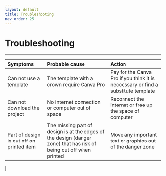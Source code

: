 ```yaml
---
layout: default
title: Troubleshooting
nav_order: 25
---
```


# Troubleshooting

---

|  Symptoms  | Probable cause  | Action |
| :----------| :----------------| :--------|
|Can not use a template| The template with a crown require Canva Pro | Pay for the Canva Pro if you think it is neccessary or find a substitute template|
|Can not download the project| No internet connection or computer out of space|Reconnect the internet or free up the space of computer|
|Part of design is cut off on printed item | The missing part of design is at the edges of the design (danger zone) that has risk of being cut off when printed |Move any important text or graphics out of the danger zone
|

